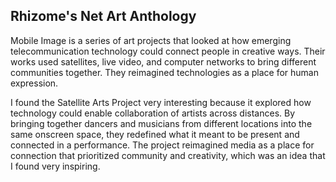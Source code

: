 ## Rhizome's Net Art Anthology

Mobile Image is a series of art projects that looked at how emerging telecommunication technology could connect people in creative ways. Their works used satellites, live video, and computer networks to bring different communities together. They reimagined technologies as a place for human expression. 

I found the Satellite Arts Project very interesting because it explored how technology could enable collaboration of artists across distances. By bringing together dancers and musicians from different locations into the same onscreen space, they redefined what it meant to be present and connected in a performance. The project reimagined media as a place for connection that prioritized community and creativity, which was an idea that I found very inspiring.